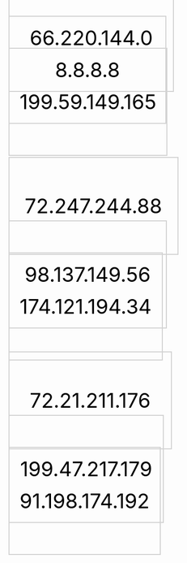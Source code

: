 <html lang="en-US">
<head>
<title>art8project</title>
</head>
<body>  
<a style = "border: 2px solid LightGray;color: black;font-size: 40px;text-decoration: inherit; padding: 80px 40px; background-image:url(http://www.coderglass.com/social/images/facebook-style-homepage.JPG);" href="https://www.facebook.com"> 66.220.144.0</a>

<a style = "border: 2px solid LightGray; color: black;font-size: 40px;text-decoration: inherit; padding: 80px 90px; background-image:url(http://blogoscoped.com/files/google-homepage-in-2011-signed-in.png)" href="https://www.google.com"> 8.8.8.8</a> 
  
<a style = "border: 2px solid LightGray; color: black;font-size: 40px;text-decoration: inherit; padding: 80px 20px;background-image:url(http://searchengineland.com/figz/wp-content/seloads/2011/04/new-twitter-home-page.jpg)" href="https://www.twitter.com"> 199.59.149.165</a>

<a style = "margin-top: 70px;border: 2px solid LightGray;color: black;font-size: 40px;text-decoration: inherit; padding: 70px 30px;display: inline-block" href="https://www.reddit.com"> 72.247.244.88</a>

<a style = "margin-top: 50px;border: 2px solid LightGray; color: black;font-size: 40px;text-decoration: inherit; padding: 80px 30px" href="https://www.yahoo.com"> 98.137.149.56</a> 
  
<a style = "margin-top: 50px;border: 2px solid LightGray; color: black;font-size: 40px;text-decoration: inherit; padding: 80px 20px" href="https://www.tumblr.com"> 174.121.194.34</a>


<a style = "margin-top: 50px;border: 2px solid LightGray;color: black;font-size: 40px;text-decoration: inherit; padding: 70px 40px;display: inline-block" href="https://www.amazon.com"> 72.21.211.176</a>

<a style = "margin-top: 50px;border: 2px solid LightGray; color: black;font-size: 40px;text-decoration: inherit; padding: 80px 21px" href="https://www.dropbox.com"> 199.47.217.179</a> 
  
<a style = "margin-top: 50px;border: 2px solid LightGray; color: black;font-size: 40px;text-decoration: inherit; padding: 80px 20px" href="https://www.wikipedia.org"> 91.198.174.192</a>

    
</body>
</html>



